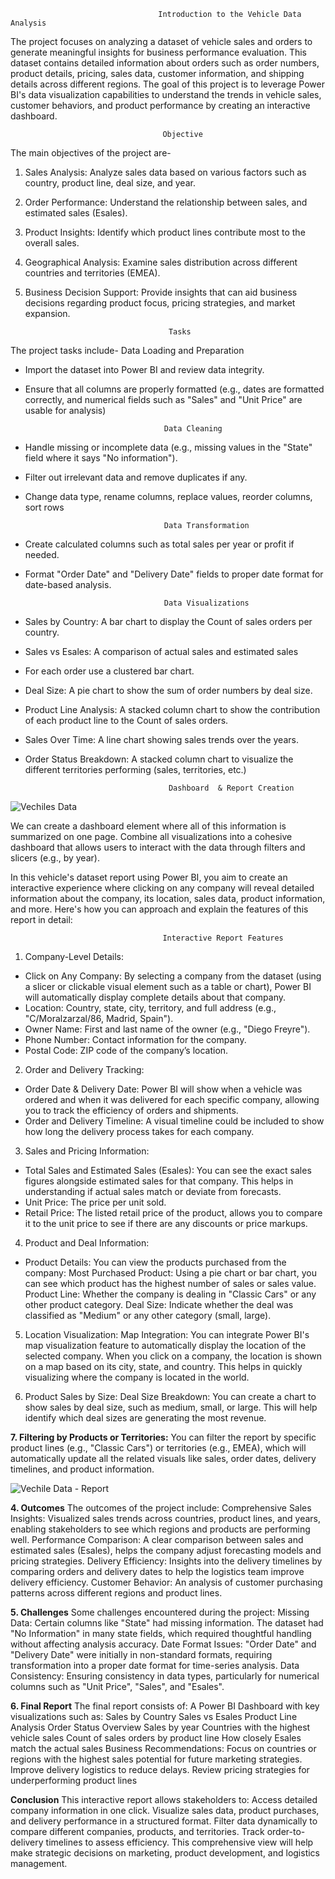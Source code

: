                                      Introduction to the Vehicle Data Analysis
The project focuses on analyzing a dataset of vehicle sales and orders to generate meaningful insights for business performance evaluation. This dataset contains detailed information about orders such as order numbers, product details, pricing, sales data, customer information, and shipping details across different regions.
The goal of this project is to leverage Power BI's data visualization capabilities to understand the trends in vehicle sales, customer behaviors, and product performance by creating an interactive dashboard.

                                      Objective
The main objectives of the project are-
1. Sales Analysis: Analyze sales data based on various factors such as country, product line, deal size, and year.
2. Order Performance: Understand the relationship between sales, and estimated sales (Esales).
3. Product Insights: Identify which product lines contribute most to the overall sales.
4. Geographical Analysis: Examine sales distribution across different countries and territories (EMEA).
5. Business Decision Support: Provide insights that can aid business decisions regarding product focus, pricing strategies, and market expansion.

                                       Tasks
The project tasks include-
                                     Data Loading and Preparation
                                     
* Import the dataset into Power BI and review data integrity.
* Ensure that all columns are properly formatted (e.g., dates are formatted correctly, and numerical fields such as "Sales" and "Unit Price" are usable for analysis)
   
                                     Data Cleaning
   
* Handle missing or incomplete data (e.g., missing values in the "State" field where it says "No information").
* Filter out irrelevant data and remove duplicates if any.
* Change data type, rename columns, replace values, reorder columns, sort rows
   
                                     Data Transformation
   
* Create calculated columns such as total sales per year or profit if needed.
* Format "Order Date" and "Delivery Date" fields to proper date format for date-based analysis.
   
                                     Data Visualizations
   
* Sales by Country: A bar chart to display the Count of sales orders per country.
* Sales vs Esales: A comparison of actual sales and estimated sales
* For each order use a clustered bar chart.
* Deal Size: A pie chart to show the sum of order numbers by deal size.
* Product Line Analysis: A stacked column chart to show the contribution of each product line to the Count of sales orders.
* Sales Over Time: A line chart showing sales trends over the years.
* Order Status Breakdown: A stacked column chart to visualize the different territories performing (sales, territories, etc.)

                                      Dashboard  & Report Creation
![Vechiles Data](https://github.com/user-attachments/assets/6253d7e4-e828-4da8-8d7e-0d9d2aeed739)

We can create a dashboard element where all of this information is summarized on one page. Combine all visualizations into a cohesive dashboard that allows users to interact with the data through filters and slicers (e.g., by year).

In this vehicle's dataset report using Power BI, you aim to create an interactive experience where clicking on any company will reveal detailed information about the company, its location, sales data, product information, and more. Here's how you can approach and explain the features of this report in detail:

                                      Interactive Report Features
01. Company-Level Details:
* Click on Any Company: By selecting a company from the dataset (using a slicer or clickable visual element such as a table or chart), Power BI will automatically display complete details about that company.
* Location: Country, state, city, territory, and full address (e.g., "C/Moralzarzal/86, Madrid, Spain").
* Owner Name: First and last name of the owner (e.g., "Diego Freyre").
* Phone Number: Contact information for the company.
* Postal Code: ZIP code of the company’s location.

02. Order and Delivery Tracking:
* Order Date & Delivery Date: Power BI will show when a vehicle was ordered and when it was delivered for each specific company, allowing you to track the efficiency of orders and shipments.
* Order and Delivery Timeline: A visual timeline could be included to show how long the delivery process takes for each company.

03. Sales and Pricing Information:
* Total Sales and Estimated Sales (Esales): You can see the exact sales figures alongside estimated sales for that company. This helps in understanding if actual sales match or deviate from forecasts.
* Unit Price: The price per unit sold.
* Retail Price: The listed retail price of the product, allows you to compare it to the unit price to see if there are any discounts or price markups.

04. Product and Deal Information:
* Product Details: You can view the products purchased from the company:
Most Purchased Product: Using a pie chart or bar chart, you can see which product has the highest number of sales or sales value.
Product Line: Whether the company is dealing in "Classic Cars" or any other product category.
Deal Size: Indicate whether the deal was classified as "Medium" or any other category (small, large).

05. Location Visualization:
Map Integration: You can integrate Power BI's map visualization feature to automatically display the location of the selected company. When you click on a company, the location is shown on a map based on its city, state, and country. This helps in quickly visualizing where the company is located in the world.

06. Product Sales by Size:
Deal Size Breakdown: You can create a chart to show sales by deal size, such as medium, small, or large. This will help identify which deal sizes are generating the most revenue.

**7. Filtering by Products or Territories:**
You can filter the report by specific product lines (e.g., "Classic Cars") or territories (e.g., EMEA), which will automatically update all the related visuals like sales, order dates, delivery timelines, and product information.

![Vechile Data - Report](https://github.com/user-attachments/assets/0c10a1e2-4771-4e65-9df5-1f06a23f4782)

**4. Outcomes**
The outcomes of the project include:
Comprehensive Sales Insights: Visualized sales trends across countries, product lines, and years, enabling stakeholders to see which regions and products are performing well.
Performance Comparison: A clear comparison between sales and estimated sales (Esales), helps the company adjust forecasting models and pricing strategies.
 Delivery Efficiency: Insights into the delivery timelines by comparing orders and delivery dates to help the logistics team improve delivery efficiency.
Customer Behavior: An analysis of customer purchasing patterns across different regions and product lines.

**5. Challenges**
Some challenges encountered during the project:
Missing Data: Certain columns like "State" had missing information. The dataset had "No Information" in many state fields, which required thoughtful handling without affecting analysis accuracy.
Date Format Issues: "Order Date" and "Delivery Date" were initially in non-standard formats, requiring transformation into a proper date format for time-series analysis.
Data Consistency: Ensuring consistency in data types, particularly for numerical columns such as "Unit Price", "Sales", and "Esales".

**6. Final Report**
The final report consists of:
A Power BI Dashboard with key visualizations such as:
Sales by Country
Sales vs Esales
Product Line Analysis
Order Status Overview
Sales by year
Countries with the highest vehicle sales
Count of sales orders by product line
How closely Esales match the actual sales
Business Recommendations:
Focus on countries or regions with the highest sales potential for future marketing strategies.
Improve delivery logistics to reduce delays.
Review pricing strategies for underperforming product lines

**Conclusion**
This interactive report allows stakeholders to:
Access detailed company information in one click.
Visualize sales data, product purchases, and delivery performance in a structured format.
Filter data dynamically to compare different companies, products, and territories.
Track order-to-delivery timelines to assess efficiency. This comprehensive view will help make strategic decisions on marketing, product development, and logistics management.



